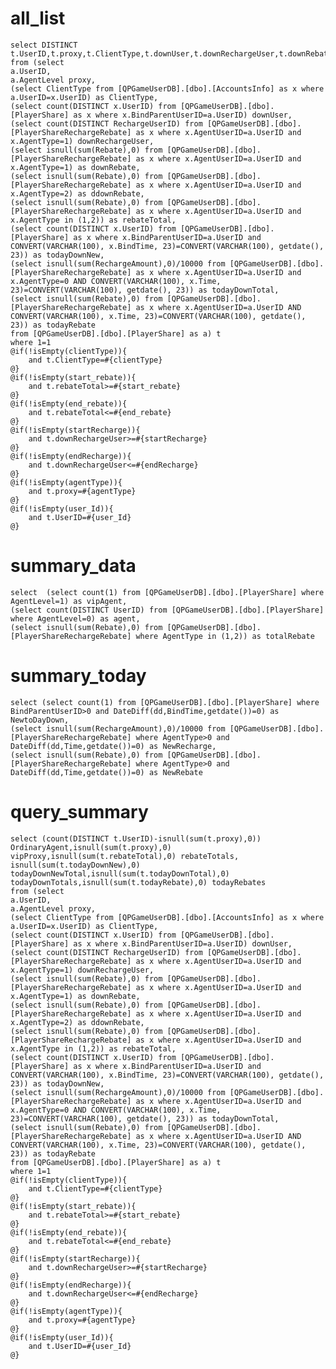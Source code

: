 all_list
===
    select DISTINCT t.UserID,t.proxy,t.ClientType,t.downUser,t.downRechargeUser,t.downRebate,t.ddownRebate,t.rebateTotal,t.todayDownNew,t.todayDownTotal,t.todayRebate 
    from (select
    a.UserID,
    a.AgentLevel proxy,
    (select ClientType from [QPGameUserDB].[dbo].[AccountsInfo] as x where a.UserID=x.UserID) as ClientType,
    (select count(DISTINCT x.UserID) from [QPGameUserDB].[dbo].[PlayerShare] as x where x.BindParentUserID=a.UserID) downUser,
    (select count(DISTINCT RechargeUserID) from [QPGameUserDB].[dbo].[PlayerShareRechargeRebate] as x where x.AgentUserID=a.UserID and x.AgentType=1) downRechargeUser,
    (select isnull(sum(Rebate),0) from [QPGameUserDB].[dbo].[PlayerShareRechargeRebate] as x where x.AgentUserID=a.UserID and x.AgentType=1) as downRebate,
    (select isnull(sum(Rebate),0) from [QPGameUserDB].[dbo].[PlayerShareRechargeRebate] as x where x.AgentUserID=a.UserID and x.AgentType=2) as ddownRebate,
    (select isnull(sum(Rebate),0) from [QPGameUserDB].[dbo].[PlayerShareRechargeRebate] as x where x.AgentUserID=a.UserID and x.AgentType in (1,2)) as rebateTotal,
    (select count(DISTINCT x.UserID) from [QPGameUserDB].[dbo].[PlayerShare] as x where x.BindParentUserID=a.UserID and CONVERT(VARCHAR(100), x.BindTime, 23)=CONVERT(VARCHAR(100), getdate(), 23)) as todayDownNew,
    (select isnull(sum(RechargeAmount),0)/10000 from [QPGameUserDB].[dbo].[PlayerShareRechargeRebate] as x where x.AgentUserID=a.UserID and x.AgentType=0 AND CONVERT(VARCHAR(100), x.Time, 23)=CONVERT(VARCHAR(100), getdate(), 23)) as todayDownTotal,
    (select isnull(sum(Rebate),0) from [QPGameUserDB].[dbo].[PlayerShareRechargeRebate] as x where x.AgentUserID=a.UserID AND CONVERT(VARCHAR(100), x.Time, 23)=CONVERT(VARCHAR(100), getdate(), 23)) as todayRebate 
    from [QPGameUserDB].[dbo].[PlayerShare] as a) t 
    where 1=1
    @if(!isEmpty(clientType)){
        and t.ClientType=#{clientType}
    @}
    @if(!isEmpty(start_rebate)){
        and t.rebateTotal>=#{start_rebate}
    @}
    @if(!isEmpty(end_rebate)){
        and t.rebateTotal<=#{end_rebate}
    @}
    @if(!isEmpty(startRecharge)){
        and t.downRechargeUser>=#{startRecharge}
    @}
    @if(!isEmpty(endRecharge)){
        and t.downRechargeUser<=#{endRecharge}
    @}
    @if(!isEmpty(agentType)){
        and t.proxy=#{agentType}
    @}
    @if(!isEmpty(user_Id)){
        and t.UserID=#{user_Id}
    @}
        

summary_data
===
    select  (select count(1) from [QPGameUserDB].[dbo].[PlayerShare] where AgentLevel=1) as vipAgent,
    (select count(DISTINCT UserID) from [QPGameUserDB].[dbo].[PlayerShare] where AgentLevel=0) as agent,
    (select isnull(sum(Rebate),0) from [QPGameUserDB].[dbo].[PlayerShareRechargeRebate] where AgentType in (1,2)) as totalRebate

summary_today
===
    select (select count(1) from [QPGameUserDB].[dbo].[PlayerShare] where BindParentUserID>0 and DateDiff(dd,BindTime,getdate())=0) as NewtoDayDown,
    (select isnull(sum(RechargeAmount),0)/10000 from [QPGameUserDB].[dbo].[PlayerShareRechargeRebate] where AgentType>0 and DateDiff(dd,Time,getdate())=0) as NewRecharge,
    (select isnull(sum(Rebate),0) from [QPGameUserDB].[dbo].[PlayerShareRechargeRebate] where AgentType>0 and DateDiff(dd,Time,getdate())=0) as NewRebate

query_summary
===
    select (count(DISTINCT t.UserID)-isnull(sum(t.proxy),0)) OrdinaryAgent,isnull(sum(t.proxy),0) vipProxy,isnull(sum(t.rebateTotal),0) rebateTotals,
    isnull(sum(t.todayDownNew),0) todayDownNewTotal,isnull(sum(t.todayDownTotal),0) todayDownTotals,isnull(sum(t.todayRebate),0) todayRebates 
    from (select
    a.UserID,
    a.AgentLevel proxy,
    (select ClientType from [QPGameUserDB].[dbo].[AccountsInfo] as x where a.UserID=x.UserID) as ClientType,
    (select count(DISTINCT x.UserID) from [QPGameUserDB].[dbo].[PlayerShare] as x where x.BindParentUserID=a.UserID) downUser,
    (select count(DISTINCT RechargeUserID) from [QPGameUserDB].[dbo].[PlayerShareRechargeRebate] as x where x.AgentUserID=a.UserID and x.AgentType=1) downRechargeUser,
    (select isnull(sum(Rebate),0) from [QPGameUserDB].[dbo].[PlayerShareRechargeRebate] as x where x.AgentUserID=a.UserID and x.AgentType=1) as downRebate,
    (select isnull(sum(Rebate),0) from [QPGameUserDB].[dbo].[PlayerShareRechargeRebate] as x where x.AgentUserID=a.UserID and x.AgentType=2) as ddownRebate,
    (select isnull(sum(Rebate),0) from [QPGameUserDB].[dbo].[PlayerShareRechargeRebate] as x where x.AgentUserID=a.UserID and x.AgentType in (1,2)) as rebateTotal,
    (select count(DISTINCT x.UserID) from [QPGameUserDB].[dbo].[PlayerShare] as x where x.BindParentUserID=a.UserID and CONVERT(VARCHAR(100), x.BindTime, 23)=CONVERT(VARCHAR(100), getdate(), 23)) as todayDownNew,
    (select isnull(sum(RechargeAmount),0)/10000 from [QPGameUserDB].[dbo].[PlayerShareRechargeRebate] as x where x.AgentUserID=a.UserID and x.AgentType=0 AND CONVERT(VARCHAR(100), x.Time, 23)=CONVERT(VARCHAR(100), getdate(), 23)) as todayDownTotal,
    (select isnull(sum(Rebate),0) from [QPGameUserDB].[dbo].[PlayerShareRechargeRebate] as x where x.AgentUserID=a.UserID AND CONVERT(VARCHAR(100), x.Time, 23)=CONVERT(VARCHAR(100), getdate(), 23)) as todayRebate 
    from [QPGameUserDB].[dbo].[PlayerShare] as a) t 
    where 1=1
    @if(!isEmpty(clientType)){
        and t.ClientType=#{clientType}
    @}
    @if(!isEmpty(start_rebate)){
        and t.rebateTotal>=#{start_rebate}
    @}
    @if(!isEmpty(end_rebate)){
        and t.rebateTotal<=#{end_rebate}
    @}
    @if(!isEmpty(startRecharge)){
        and t.downRechargeUser>=#{startRecharge}
    @}
    @if(!isEmpty(endRecharge)){
        and t.downRechargeUser<=#{endRecharge}
    @}
    @if(!isEmpty(agentType)){
        and t.proxy=#{agentType}
    @}
    @if(!isEmpty(user_Id)){
        and t.UserID=#{user_Id}
    @}